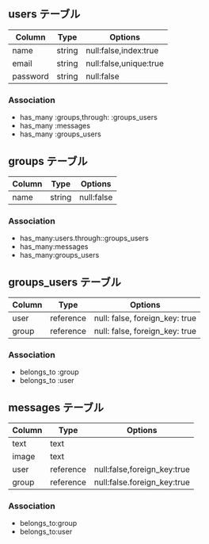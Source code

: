 ## users テーブル

| Column   | Type   | Options                |
| -------- | ------ | ---------------------- |
| name     | string | null:false,index:true  |
| email    | string | null:false,unique:true |
| password | string | null:false             |

### Association

- has_many :groups,through: :groups_users
- has_many :messages
- has_many :groups_users

## groups テーブル

| Column | Type   | Options    |
| ------ | ------ | ---------- |
| name   | string | null:false |

### Association

- has_many:users.through::groups_users
- has_many:messages
- has_many:groups_users

## groups_users テーブル

| Column | Type      | Options                        |
| ------ | --------- | ------------------------------ |
| user   | reference | null: false, foreign_key: true |
| group  | reference | null: false, foreign_key: true |

### Association

- belongs_to :group
- belongs_to :user

## messages テーブル

| Column | Type      | Options                     |
| ------ | --------- | --------------------------- |
| text   | text      |                             |
| image  | text      |                             |
| user   | reference | null:false,foreign_key:true |
| group  | reference | null:false.foreign_key:true |

### Association

- belongs_to:group
- belongs_to:user
